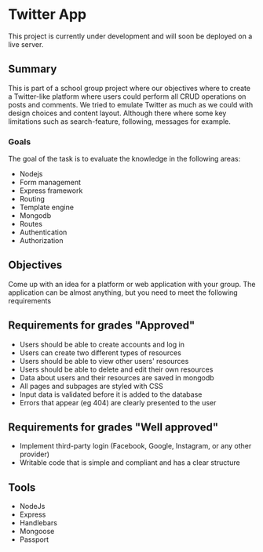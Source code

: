 # Twitter App

This project is currently under development and will soon be deployed on a live server.

## Summary
This is part of a school group project where our objectives where to create a Twitter-like platform where users could perform all CRUD operations on posts and comments. We tried to emulate Twitter as much as we could with design choices and content layout. Although there where some key limitations such as search-feature, following, messages for example.

### Goals
The goal of the task is to evaluate the knowledge in the following areas:

<ul>
  <li>Nodejs</li>
  <li>Form management</li>
  <li>Express framework</li>
  <li>Routing</li>
  <li>Template engine</li>
  <li>Mongodb</li>
  <li>Routes</li>
  <li>Authentication</li>
  <li>Authorization</li>
</ul>

## Objectives
Come up with an idea for a platform or web application with your group. The application can be almost anything, but you need to meet the following requirements

## Requirements for grades "Approved"
<ul>
  <li>Users should be able to create accounts and log in</li>
  <li>Users can create two different types of resources</li>
  <li>Users should be able to view other users' resources</li>
  <li>Users should be able to delete and edit their own resources</li>
  <li>Data about users and their resources are saved in mongodb</li>
  <li>All pages and subpages are styled with CSS</li>
  <li>Input data is validated before it is added to the database</li>
  <li>Errors that appear (eg 404) are clearly presented to the user</li>
</ul>

## Requirements for grades "Well approved"

<ul>
  <li>Implement third-party login (Facebook, Google, Instagram, or any other provider)</li>
  <li>Writable code that is simple and compliant and has a clear structure</li>
</ul>

## Tools

<ul>
  <li>NodeJs</li>
  <li>Express</li>
  <li>Handlebars</li>
  <li>Mongoose</li>
  <li>Passport</li>
</ul>
